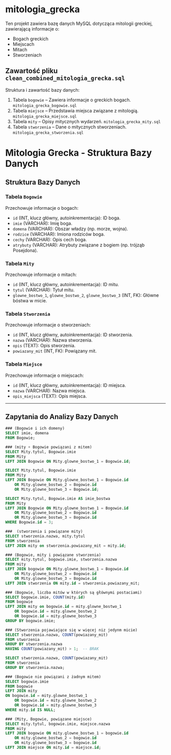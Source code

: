 # mitologia_grecka

Ten projekt zawiera bazę danych MySQL dotycząca mitologii greckiej, zawierającą informacje o:
- Bogach greckich
- Miejscach
- Mitach
- Stworzeniach 



## Zawartość pliku `clean_combined_mitologia_grecka.sql`
Struktura i zawartość bazy danych:
1. Tabela `bogowie` – Zawiera informacje o greckich bogach.  `mitologia_grecka_bogowie.sql`
2. Tabela `miejsce` – Przedstawia miejsca związane z mitologią.  `mitologia_grecka_miejsce.sql`
3. Tabela `mity` – Opisy mitycznych wydarzeń.  `mitologia_grecka_mity.sql`  
4. Tabela `stworzenia` – Dane o mitycznych stworzeniach.  `mitologia_grecka_stworzenia.sql`


# Mitologia Grecka - Struktura Bazy Danych

## Struktura Bazy Danych

### Tabela `Bogowie`
Przechowuje informacje o bogach:

- `id` (INT, klucz główny, autoinkrementacja): ID boga.
- `imie` (VARCHAR): Imię boga.
- `domena` (VARCHAR): Obszar władzy (np. morze, wojna).
- `rodzice` (VARCHAR): Imiona rodziców boga.
- `cechy` (VARCHAR): Opis cech boga.
- `atrybuty` (VARCHAR): Atrybuty związane z bogiem (np. trójząb Posejdona).

### Tabela `Mity`
Przechowuje informacje o mitach:

- `id` (INT, klucz główny, autoinkrementacja): ID mitu.
- `tytul` (VARCHAR): Tytuł mitu.
- `glowne_bostwo_1`, `glowne_bostwo_2`, `glowne_bostwo_3` (INT, FK): Główne bóstwa w micie.

### Tabela `Stworzenia`
Przechowuje informacje o stworzeniach:

- `id` (INT, klucz główny, autoinkrementacja): ID stworzenia.
- `nazwa` (VARCHAR): Nazwa stworzenia.
- `opis` (TEXT): Opis stworzenia.
- `powiazany_mit` (INT, FK): Powiązany mit.

### Tabela `Miejsce`
Przechowuje informacje o miejscach:

- `id` (INT, klucz główny, autoinkrementacja): ID miejsca.
- `nazwa` (VARCHAR): Nazwa miejsca.
- `opis_miejsca` (TEXT): Opis miejsca.

---

## Zapytania do Analizy Bazy Danych

```sql
### (Bogowie i ich domeny)
SELECT imie, domena
FROM Bogowie;

### (mity + Bogowie powiązani z mitem)
SELECT Mity.tytul, Bogowie.imie
FROM Mity
LEFT JOIN Bogowie ON Mity.glowne_bostwo_1 = Bogowie.id;

SELECT Mity.tytul, Bogowie.imie
FROM Mity
LEFT JOIN Bogowie ON Mity.glowne_bostwo_1 = Bogowie.id
	OR Mity.glowne_bostwo_2 = Bogowie.id
	OR Mity.glowne_bostwo_3 = Bogowie.id;

SELECT Mity.tytul, Bogowie.imie AS imie_bostwa
FROM Mity
LEFT JOIN Bogowie ON Mity.glowne_bostwo_1 = Bogowie.id
	OR Mity.glowne_bostwo_2 = Bogowie.id
	OR Mity.glowne_bostwo_3 = Bogowie.id
WHERE Bogowie.id = 3;

###  (stworzenia i powiązane mity)
SELECT stworzenia.nazwa, mity.tytul
FROM stworzenia
LEFT JOIN mity on stworzenia.powiazany_mit = mity.id;

### (Bogowie, mity i powiązane stworzenia)
SELECT mity.tytul, bogowie.imie, stworzenia.nazwa
FROM mity
LEFT JOIN bogowie ON Mity.glowne_bostwo_1 = Bogowie.id
	OR Mity.glowne_bostwo_2 = Bogowie.id
	OR Mity.glowne_bostwo_3 = Bogowie.id
LEFT JOIN stworzenia ON mity.id = stworzenia.powiazany_mit;

### (Bogowie, liczba mitów w których są głównymi postaciami)
SELECT bogowie.imie, COUNT(mity.id)
FROM bogowie
LEFT JOIN mity on bogowie.id = mity.glowne_bostwo_1
	OR bogowie.id = mity.glowne_bostwo_2
	OR bogowie.id = mity.glowne_bostwo_3
GROUP BY bogowie.imie;

### (Stworzenia pojawiające się w więcej niz jedynm micie)
SELECT stworzenia.nazwa, COUNT(powiazany_mit)
FROM stworzenia
GROUP BY stworzenia.nazwa
HAVING COUNT(powiazany_mit) > 1;  -- BRAK

SELECT stworzenia.nazwa, COUNT(powiazany_mit)
FROM stworzenia
GROUP BY stworzenia.nazwa;

### (Bogowie nie powiązani z żadnym mitem)
SELECT bogowie.imie
FROM bogowie
LEFT JOIN mity 
ON bogowie.id = mity.glowne_bostwo_1
	OR bogowie.id = mity.glowne_bostwo_2
	OR bogowie.id = mity.glowne_bostwo_3
WHERE mity.id IS NULL;

### (Mity, Bogowie, powiązane miejsce)
SELECT mity.tytul, bogowie.imie, miejsce.nazwa
FROM mity
LEFT JOIN bogowie ON mity.glowne_bostwo_1 = bogowie.id
	OR mity.glowne_bostwo_2 = bogowie.id
	OR mity.glowne_bostwo_3 = bogowie.id
LEFT JOIN miejsce ON mity.id = miejsce.id;



